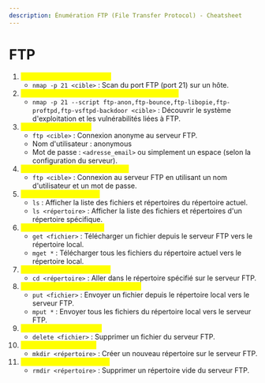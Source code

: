 ```yaml
---
description: Énumération FTP (File Transfer Protocol) - Cheatsheet
---
```


# FTP



1. <mark style="color:yellow;">Découverte des hôtes FTP :</mark>
   * `nmap -p 21 <cible>` : Scan du port FTP (port 21) sur un hôte.
2. <mark style="color:yellow;">Identification du système d'exploitation via FTP :</mark>
   * `nmap -p 21 --script ftp-anon,ftp-bounce,ftp-libopie,ftp-proftpd,ftp-vsftpd-backdoor <cible>` : Découvrir le système d'exploitation et les vulnérabilités liées à FTP.
3. <mark style="color:yellow;">Connexion anonyme :</mark>
   * `ftp <cible>` : Connexion anonyme au serveur FTP.
   * Nom d'utilisateur : anonymous
   * Mot de passe : `<adresse_email>` ou simplement un espace (selon la configuration du serveur).
4. <mark style="color:yellow;">Connexion avec des identifiants :</mark>
   * `ftp <cible>` : Connexion au serveur FTP en utilisant un nom d'utilisateur et un mot de passe.
5. <mark style="color:yellow;">Listage des répertoires :</mark>
   * `ls` : Afficher la liste des fichiers et répertoires du répertoire actuel.
   * `ls <répertoire>` : Afficher la liste des fichiers et répertoires d'un répertoire spécifique.
6. <mark style="color:yellow;">Récupération de fichiers :</mark>
   * `get <fichier>` : Télécharger un fichier depuis le serveur FTP vers le répertoire local.
   * `mget *` : Télécharger tous les fichiers du répertoire actuel vers le répertoire local.
7. <mark style="color:yellow;">Changement de répertoire :</mark>
   * `cd <répertoire>` : Aller dans le répertoire spécifié sur le serveur FTP.
8. <mark style="color:yellow;">Transfert de fichiers vers le serveur :</mark>
   * `put <fichier>` : Envoyer un fichier depuis le répertoire local vers le serveur FTP.
   * `mput *` : Envoyer tous les fichiers du répertoire local vers le serveur FTP.
9. <mark style="color:yellow;">Suppression de fichiers :</mark>
   * `delete <fichier>` : Supprimer un fichier du serveur FTP.
10. <mark style="color:yellow;">Création de répertoire :</mark>
    * `mkdir <répertoire>` : Créer un nouveau répertoire sur le serveur FTP.
11. <mark style="color:yellow;">Suppression de répertoire :</mark>
    * `rmdir <répertoire>` : Supprimer un répertoire vide du serveur FTP.
